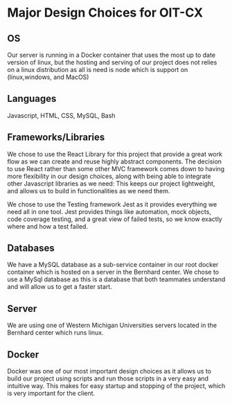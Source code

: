 # Major Design Choices for OIT-CX

## OS
Our server is running in a Docker container that uses the most up to date version of linux, but the hosting and serving of our project does not relies on a linux distribution as all is need is node which is support on (linux,windows, and MacOS) 

## Languages
Javascript, HTML, CSS, MySQL, Bash

## Frameworks/Libraries
We chose to use the React Library for this project that provide a great work flow as we can create and reuse highly abstract components. The decision to use React rather than some other MVC framework comes down to having more flexibility in our design choices, along with being able to integrate other Javascript libraries as we need: This keeps our project lightweight, and allows us to build in functionalities as we need them.

We chose to use the Testing framework Jest as it provides everything we need all in one tool. Jest provides things like automation, mock objects, code coverage testing, and a great view of failed tests, so we know exactly where and how a test failed. 

## Databases
We have a MySQL database as a sub-service container in our root docker container which is hosted on a server in the Bernhard center. We chose to use a MySql database as this is a database that both teammates understand and will allow us to get a faster start. 

## Server
We are using one of Western Michigan Universities servers located in the Bernhard center which runs linux.

## Docker
Docker was one of our most important design choices as it allows us to build our project using scripts and run those scripts in a very easy and intuitive way. This makes for easy startup and stopping of the project, which is very important for the client.
